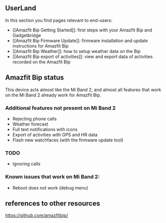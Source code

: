 ## UserLand
In this section you find pages relevant to end-users:

- [[Amazfit Bip Getting Started]]: first steps with your Amazfit Bip and Gadgetbridge
- [[Amazfit Bip Firmware Update]]: firmware installation and update instructions for Amazfit Bip
- [[Amazfit Bip Weather]]: how to setup weather data on the Bip
- [[Amazfit Bip export of activities]]: view and export data of activities recorded on the Amazfit Bip

## Amazfit Bip status

This device acts almost like the Mi Band 2, and almost all features that work on the Mi Band 2 already work for Amazfit Bip. 

### Additional features not present on Mi Band 2

* Rejecting phone calls
* Weather forecast
* Full text notifications with icons
* Export of activities with GPS and HR data
* Flash new watchfaces (with the firmware update tool)

### TODO

* Ignoring calls

### Known issues that work on Mi Band 2:

* Reboot does not work (debug menu)

## references to other resources
https://github.com/amazfitbip/
